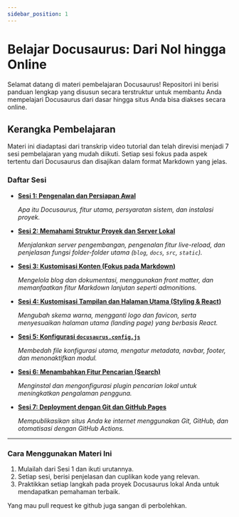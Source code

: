 ```yaml
---
sidebar_position: 1
---
```


# Belajar Docusaurus: Dari Nol hingga Online

Selamat datang di materi pembelajaran Docusaurus! Repositori ini berisi panduan lengkap yang disusun secara terstruktur untuk membantu Anda mempelajari Docusaurus dari dasar hingga situs Anda bisa diakses secara online.

## Kerangka Pembelajaran

Materi ini diadaptasi dari transkrip video tutorial dan telah direvisi menjadi 7 sesi pembelajaran yang mudah diikuti. Setiap sesi fokus pada aspek tertentu dari Docusaurus dan disajikan dalam format Markdown yang jelas.

### Daftar Sesi

- **[Sesi 1: Pengenalan dan Persiapan Awal](./001.persiapan-docusaurus.md)**

  _Apa itu Docusaurus, fitur utama, persyaratan sistem, dan instalasi proyek._

- **[Sesi 2: Memahami Struktur Proyek dan Server Lokal](./002.struktur-project.md)**

  _Menjalankan server pengembangan, pengenalan fitur live-reload, dan penjelasan fungsi folder-folder utama (`blog`, `docs`, `src`, `static`)._

- **[Sesi 3: Kustomisasi Konten (Fokus pada Markdown)](./003.kustomisasi-konten-markdown.md)**

  _Mengelola blog dan dokumentasi, menggunakan front matter, dan memanfaatkan fitur Markdown lanjutan seperti admonitions._

- **[Sesi 4: Kustomisasi Tampilan dan Halaman Utama (Styling & React)](./004.kustomisasi-tampilan-dan-halaman-utama.md)**

  _Mengubah skema warna, mengganti logo dan favicon, serta menyesuaikan halaman utama (landing page) yang berbasis React._

- **[Sesi 5: Konfigurasi `docusaurus.config.js`](./005.konfigurasi-docusaurus-config-js.md)**

  _Membedah file konfigurasi utama, mengatur metadata, navbar, footer, dan menonaktifkan modul._

- **[Sesi 6: Menambahkan Fitur Pencarian (Search)](./006.fitur-search.md)**

  _Menginstal dan mengonfigurasi plugin pencarian lokal untuk meningkatkan pengalaman pengguna._

- **[Sesi 7: Deployment dengan Git dan GitHub Pages](./007.deployment.md)**

  _Mempublikasikan situs Anda ke internet menggunakan Git, GitHub, dan otomatisasi dengan GitHub Actions._

---

### Cara Menggunakan Materi Ini

1.  Mulailah dari Sesi 1 dan ikuti urutannya.
2.  Setiap sesi, berisi penjelasan dan cuplikan kode yang relevan.
3.  Praktikkan setiap langkah pada proyek Docusaurus lokal Anda untuk mendapatkan pemahaman terbaik.

Yang mau pull request ke github juga sangan di perbolehkan.
